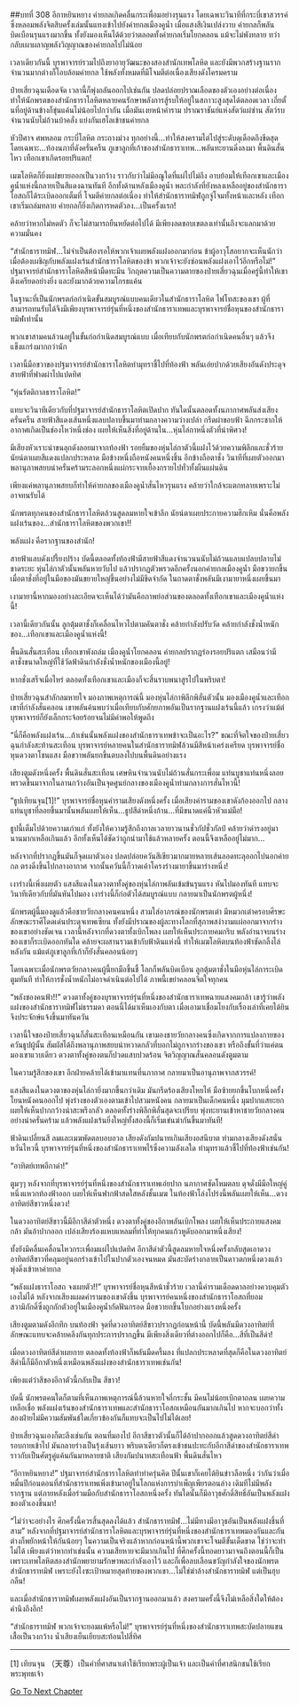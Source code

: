 ##บทที่ 308 อีกาหยินหยาง
ค่ายกลเกิดคลื่นกระเพื่อมอย่างรุนแรง โดยเฉพาะวินาทีที่กระบี่เขาสวรรค์ซึ่งหลอมพลังจิตสิบครั้งเล่มนั้นแทงเข้าไปยังค่ายกลเมืองคูน้ำ เมื่อแสงสีเงินเปล่งวาบ ค่ายกลก็พลันบิดเบือนรุนแรงมากขึ้น ทั้งยังมองเห็นได้ด้วยว่าตลอดทั้งค่ายกลเริ่มโยกคลอน แม้จะไม่พังทลาย ทว่ากลับเผาผลาญพลังวิญญาณของค่ายกลไปไม่น้อย

เวลาเดียวกันนี้ บุรพาจารย์รวมไปถึงยาอายุวัฒนะของสองสำนักเทพโลหิต และยังมีพวกสร้างฐานรากจำนวนมากต่างก็โอบล้อมค่ายกล ใช้พลังทั้งหมดที่มีโจมตีต่อเนื่องเสียงดังโครมคราม

ป๋ายเสี่ยวฉุนเดือดจัด เวลานี้ก็พุ่งถลันออกไปเช่นกัน ปลดปล่อยปราณเลือดของตัวเองอย่างต่อเนื่อง ทำให้นักพรตของสำนักธาราโลหิตหลายคนรักษาพลังการสู้รบให้อยู่ในสภาวะสูงสุดได้ตลอดเวลา เถี่ยตั้นที่อยู่ด้านข้างก็ขุ่นแค้นไม่น้อยไปกว่ากัน เมื่อมันเงยหน้าคำราม ปราณราชันย์แห่งสัตว์แผ่ซ่าน สัตว์รบจำนวนนับไม่ถ้วนบ้าคลั่ง แย่งกันเฮโลเข้าชนค่ายกล

หัวปีศาจ ศพหลอม กระบี่โลหิต กระถางม่วง ทุกอย่างนี้...ทำให้สงครามไต่ไปสู่ระดับดุเดือดถึงขีดสุด โดยเฉพาะ...ท้องนภาที่ดังครั่นครืน ภูเขาลูกที่เก้าของสำนักธาราเทพ...พลันทะยานดิ่งลงมา พื้นดินสั่นไหว เทือกเขาเกิดรอยปริแตก!

เมฆโลหิตก็ยิ่งแผ่ขยายออกเป็นวงกว้าง ราวกับว่าไม่มีอณูใดที่แผ่ไปไม่ถึง อาบย้อมให้เทือกเขาและเมืองคูน้ำแห่งนี้กลายเป็นสีแดงฉานทันที อีกทั้งด้านหลังเมืองคูน้ำ พละกำลังที่ยังหลงเหลืออยู่ของสำนักธาราโอสถก็ได้ระเบิดออกเต็มที่ โจมตีค่ายกลต่อเนื่อง ทำให้สำนักธาราทมิฬถูกจู่โจมทั้งหน้าและหลัง เทือกเขาเริ่มถล่มทลาย ค่ายกลก็ยิ่งเกิดการหดตัวลง...เป็นครั้งแรก!

คล้ายว่าหากไม่หดตัว ก็จะไม่สามารถยืนหยัดต่อไปได้ มีเพียงลดขอบเขตลงเท่านั้นถึงจะแลกมาด้วยความมั่นคง

“สำนักธาราทมิฬ...ไม่จำเป็นต้องรอให้พวกเจ้าเผยพลังแฝงออกมาก่อน ข้าผู้อาวุโสอยากจะเห็นนักว่าเมื่อต้องเผชิญกับพลังแฝงเร้นสำนักธาราโลหิตของข้า พวกเจ้าจะยังซ่อนพลังแฝงเอาไว้อีกหรือไม่!” ปฐมาจารย์สำนักธาราโลหิตสีหน้ามืดทะมึน วิกฤตความเป็นความตายของป๋ายเสี่ยวฉุนเมื่อครู่นี้ทำให้เขาตึงเครียดอย่างยิ่ง และยังมากด้วยความโกรธแค้น

ในฐานะที่เป็นนักพรตก่อกำเนิดขั้นสมบูรณ์แบบคนเดียวในสำนักธาราโลหิต ไฟโทสะของเขา ผู้ที่สามารถทนรับได้จึงมีเพียงบุรพาจารย์รุ่นที่หนึ่งของสำนักธาราเทพและบุรพาจารย์ชื่อหุนของสำนักธาราทมิฬเท่านั้น

พวกเขาสามคนล้วนอยู่ในขั้นก่อกำเนิดสมบูรณ์แบบ เมื่อเทียบกับนักพรตก่อกำเนิดคนอื่นๆ แล้วจึงแข็งแกร่งมากกว่านัก

เวลานี้มือขวาของปฐมาจารย์สำนักธาราโลหิตทำมุทราชี้ไปที่ท้องฟ้า พลันเอ่ยปากด้วยเสียงอันดังประดุจสายฟ้าที่ฟาดผ่าไปแปดทิศ

“หุ่นรัตติกาลธาราโลหิต!”

แทบจะวินาทีเดียวกับที่ปฐมาจารย์สำนักธาราโลหิตเปิดปาก ทันใดนั้นตลอดทั้งนภากาศพลันส่งเสียงครั่นครืน สายฟ้าสีแดงเส้นหนึ่งแลบปลาบขึ้นมาท่ามกลางความว่างเปล่า กรีดผ่าขอบฟ้า ฉีกกระชากให้อากาศเกิดเป็นช่องโหว่หนึ่งช่อง เผยให้เห็นสิ่งที่อยู่ด้านใน...หุ่นไล่กาหนึ่งตัวที่น่าพิศวง!

มีเสียงหัวเราะน่าขนลุกดังลอยมาจากท้องฟ้า รอยยิ้มของหุ่นไล่กาตัวนี้แฝงไว้ด้วยความพิลึกและชั่วร้าย นัยน์ตาเผยสีแดงแปลกประหลาด มือข้างหนึ่งถือหนังคนหนึ่งชิ้น อีกข้างถือตาชั่ง วินาทีที่เผยตัวออกมา พลานุภาพสยบน่าครั่นคร้ามระลอกหนึ่งแผ่กระจายเยื้องกรายไปทั่วทั้งผืนแผ่นดิน

เพียงแค่พลานุภาพสยบก็ทำให้ค่ายกลของเมืองคูน้ำสั่นไหวรุนแรง คล้ายว่าใกล้จะแตกทลายเพราะไม่อาจทนรับได้

นักพรตทุกคนของสำนักธาราโลหิตล้วนสูดลมหายใจเข้าลึก นัยน์ตาเผยประกายความฮึกเหิม นั่นคือพลังแฝงเร้นของ...สำนักธาราโลหิตของพวกเขา!!

พลังแฝง คือรากฐานของสำนัก!

สายฟ้าแลบดังเปรี้ยงปร้าง บัดนี้ตลอดทั้งท้องฟ้ามีสายฟ้าสีแดงจำนวนนนับไม่ถ้วนแลบแปลบปลาบไม่ขาดระยะ หุ่นไล่กาตัวนั้นพลันหายวับไป แล้วปรากฏตัวพรวดอีกครั้งนอกค่ายกลเมืองคูน้ำ มือขวายกขึ้น เมื่อตาชั่งที่อยู่ในมือของมันขยายใหญ่ขึ้นอย่างไม่มีขีดจำกัด ในถาดตาชั่งพลันมีเงามายาหนึ่งเผยขึ้นมา

เงามายานี้หากมองอย่างละเอียดจะเห็นได้ว่ามันคือภาพย่อส่วนของตลอดทั้งเทือกเขาและเมืองคูน้ำแห่งนี้!

เวลานี้เดียวกันนั้น ลูกตุ้มตาชั่งก็เคลื่อนไหวไปตามคันตาชั่ง คล้ายกำลังปรับวัด คล้ายกำลังชั่งน้ำหนักของ...เทือกเขาและเมืองคูน้ำแห่งนี้!

พื้นดินสั่นสะเทือน เทือกเขาพังถล่ม เมืองคูน้ำโยกคลอน ค่ายกลปรากฏร่องรอยปริแตก เสมือนว่ามีตาชั่งขนาดใหญ่ที่ใช้วัดฟ้าดินกำลังชั่งน้ำหนักของเมืองนี้อยู่!

หากชั่งเสร็จเมื่อไหร่ ตลอดทั้งเทือกเขาและเมืองก็จะสิ้นราบพนาสูรไปในพริบตา!

ป๋ายเสี่ยวฉุนสำลักลมหายใจ มองภาพเหตุการณ์นี้ มองหุ่นไล่กาพิลึกพิลั่นตัวนั้น มองเมืองคูน้ำและเทือกเขาที่กำลังสั่นคลอน เขาพลันค้นพบว่าเมื่อเทียบกับศักยภาพอันเป็นรากฐานแฝงเร้นนี้แล้ว เกรงว่าแม้ต่บุรพาจารย์ก็ยังเล็กกระจ้อยร้อยจนไม่มีค่าพอให้พูดถึง

“นี่ก็คือพลังแฝงเร้น...ถ้าเช่นนั้นพลังแฝงของสำนักธาราเทพข้าจะเป็นอะไร?” ขณะที่จิตใจของป๋ายเสี่ยวฉุนกำลังสะท้านสะเทือน บุรพาจารย์หลายคนในสำนักธาราทมิฬล้วนมีสีหน้าเคร่งเครียด บุรพาจารย์ชื่อหุนดวงตาโชนแสง มือขวาพลันยกขึ้นตบลงไปบนพื้นดินอย่างแรง

เสียงตูมดังหนึ่งครั้ง พื้นดินสั่นสะเทือน เศษหินจำนวนนับไม่ถ้วนสั่นกระเพื่อม แท่นบูชาแท่นหนึ่งลอยพรวดขึ้นมาจากในลานกว้างอันเป็นจุดศูนย์กลางของเมืองคูน้ำท่ามกลางการสั่นไหวนี้!

“ธูปเทียนจุน[1]!” บุรพาจารย์ชื่อหุนคำรามเสียงดังหนึ่งครั้ง เมื่อเสียงคำรามของเขาดังก้องออกไป กลางแท่นบูชาที่ลอยขึ้นมานั้นพลันเผยให้เห็น...ธูปสีดำหนึ่งก้าน...ที่มีขนาดแค่นิ้วหัวแม่มือ!

ธูปนี้เต็มไปด้วยความเก่าแก่ ทั้งยังให้ความรู้สึกถึงกาลเวลายาวนานชั่วกัปชั่วกัลป์ คล้ายว่าดำรงอยู่มานานมากเหลือเกินแล้ว อีกทั้งเห็นได้ชัดว่าถูกนำมาใช้แล้วหลายครั้ง ตอนนี้จึงเหลืออยู่ไม่มาก...

หลังจากที่ปรากฏขึ้นมันก็จุดเผาตัวเอง ปลดปล่อยควันสีเขียวมากมายหลายเส้นลอดทะลุออกไปนอกค่ายกล ตรงดิ่งขึ้นไปกลางอากาศ จากนั้นควันนี้ก็วาดเค้าโครงร่างมายาขึ้นมาร่างหนึ่ง!

เงาร่างนี้เพิ่งเผยตัว แสงสีแดงในดวงตาทั้งคู่ของหุ่นไล่กาพลันเข้มข้นรุนแรง หันไปมองทันที แทบจะวินาทีเดียวกับที่มันหันไปมอง เงาร่างนี้ก็ก่อตัวได้สมบูรณ์แบบ กลายมาเป็นนักพรตผู้หนึ่ง!

นักพรตผู้นี้มองดูแล้วคือชายวัยกลางคนคนหนึ่ง สวมใส่อาภรณ์ของนักพรตเต๋า มีหมวกเต๋าครอบศีรษะ ลักษณะราศีโดดเด่นประดุจเทพเซียน ทั้งยังมีปราณของผู้ละทางโลกที่สุภาพสง่างามแผ่ออกมาจากร่างของเขาอย่างชัดเจน เวลานี้หลังจากที่ดวงตาทั้งเบิกโพลง เผยให้เห็นประกายคมกริบ พลังอำนาจบนร่างของเขาก็ระเบิดออกทันใด คล้ายจะผสานรวมเข้ากับฟ้าดินแห่งนี้ ทำให้เมฆโลหิตบนท้องฟ้าซัดกลิ้งไล่หลังกัน แม้แต่ภูเขาลูกที่เก้าก็ยังสั่นคลอนน้อยๆ

โดยเฉพาะเมื่อนักพรตวัยกลางคนผู้นี้ยกมือขึ้นชี้ โลกก็พลันบิดเบือน ลูกตุ้มตาชั่งในมือหุ่นไล่การะเบิดตูมทันที ทำให้การชั่งน้ำหนักไม่อาจดำเนินต่อไปได้ ภาพนี้เขย่าคลอนจิตใจทุกคน

“พลังของคนฟ้า!!” ดวงตาทั้งคู่ของบุรพาจารย์รุ่นที่หนึ่งของสำนักธาราเทพฉายแสงคมกล้า เขารู้ว่าพลังแฝงของสำนักธาราทมิฬไม่ธรรมดา ตอนนี้ได้มาเห็นเองกับตา เมื่อเอามาเชื่อมโยงกับเรื่องเล่าที่เคยได้ยินจึงประจักษ์แจ้งขึ้นมาทันควัน

เวลานี้ใจของป๋ายเสี่ยวฉุนก็สั่นสะเทือนเหมือนกัน เขามองชายวัยกลางคนซึ่งเกิดจากการแปลงกายของควันธูปผู้นั้น สัมผัสได้ถึงพลานุภาพสยบน่าหวาดกลัวที่บอกไม่ถูกจากร่างของเขา หรือถึงขั้นที่ว่าแค่ตนมองเขาแวบเดียว ดวงตาทั้งคู่ของตนก็ปวดแสบปวดร้อน จิตวิญญาณสั่นคลอนดังตูมตาม

ในความรู้สึกของเขา อีกฝ่ายคล้ายได้เข้ามาแทนที่นภากาศ กลายมาเป็นอานุภาพจากสวรรค์!

แสงสีแดงในดวงตาของหุ่นไล่กายิ่งมากขึ้นกว่าเดิม มันกรีดร้องเสียงโหยไห้ มือซ้ายยกขึ้นโบกหนึ่งครั้ง โยนหนังคนออกไป พุ่งร่างของตัวเองตามเข้าไปสวมหนังคน กลายมาเป็นเด็กคนหนึ่ง มุมปากแสยะยก เผยให้เห็นปากกว้างน่าสะพรึงกลัว ตลอดทั้งร่างพิลึกพิลั่นสุดจะเปรียบ พุ่งทะยานเข้าหาชายวัยกลางคนอย่างน่าครั่นคร้าม แล้วพลังแฝงเร้นยิ่งใหญ่ทั้งสองนี้ก็เริ่มเข่นฆ่ากันขึ้นมาทันที!

ฟ้าดินเปลี่ยนสี ลมและเมฆพัดตลบอบอวล เสียงดังกัมปนาทเกินเสียงอสนีบาต ท่ามกลางเสียงดังสนั่นหวั่นไหวนี้ บุรพาจารย์รุ่นที่หนึ่งของสำนักธาราเทพไร้ซึ่งความลังเลใด ทำมุทราแล้วชี้ไปที่ท้องฟ้าเช่นกัน!

“อาทิตย์เทพอีกาดำ!”

ตูมๆๆ หลังจากที่บุรพาจารย์รุ่นที่หนึ่งของสำนักธาราเทพเอ่ยปาก นภากาศซัดโหมตลบ ดุจดั่งมีมือใหญ่คู่หนึ่งแหวกท้องฟ้าออก เผยให้เห็นฟากฟ้าสดใสหลังชั้นเมฆ ในท้องฟ้าโล่งโปร่งนี้พลันเผยให้เห็น...ดวงอาทิตย์สีขาวหนึ่งดวง!

ในดวงอาทิตย์สีขาวนี้มีอีกาสีดำตัวหนึ่ง ดวงตาทั้งคู่ของอีกาพลันเบิกโพลง เผยให้เห็นประกายแสงคมกล้า มันอ้าปากออก เปล่งเสียงร้องแหบแหลมที่ทำให้ทุกคนแก้วหูดับออกมาหนึ่งเสียง!

ทั้งยังมีคลื่นเคลื่อนไหวกระเพื่อมแผ่ไปแปดทิศ อีกาสีดำตัวนี้สูดลมหายใจหนึ่งครั้งกลับสูดเอาดวงอาทิตย์สีขาวที่คลุมอยู่นอกร่างเข้าไปในปากตัวเองจนหมด มันสะบัดร่างกลายเป็นดาวตกหนึ่งดวงแล้วพุ่งดิ่งเข้าหาค่ายกล

“พลังแฝงธาราโอสถ จงเผยตัว!!” บุรพาจารย์ชื่อหุนสีหน้าชั่วร้าย เวลานี้คำรามเดือดดาลอย่างควบคุมตัวเองไม่ได้ หลังจากเสียงแผดคำรามของเขาดังขึ้น บุรพาจารย์คนหนึ่งของสำนักธาราโอสถที่ยอมสวามิภักดิ์ซึ่งถูกกักตัวอยู่ในเมืองคูน้ำกัดฟันกรอด มือขวายกขึ้นโบกอย่างแรงหนึ่งครั้ง

เสียงตูมตามดังอึกทึก บนท้องฟ้า จุดที่ดวงอาทิตย์สีขาวปรากฏก่อนหน้านี้ บัดนี้พลันมีดวงอาทิตย์ที่ลักษณะแทบจะคล้ายคลึงกันทุกประการปรากฏขึ้น มีเพียงสิ่งเดียวที่ต่างออกไปก็คือ...สีที่เป็นสีดำ!

เมื่อดวงอาทิตย์สีดำเผยกาย ตลอดทั้งท้องฟ้าก็พลันมืดครึ้มลง ที่แปลกประหลาดที่สุดก็คือในดวงอาทิตย์สีดำนี้ก็มีอีกาตัวหนึ่งเหมือนพลังแฝงของสำนักธาราเทพเช่นกัน!

เพียงแต่ว่าสีของอีกาตัวนี้กลับเป็น สีขาว!

บัดนี้ นักพรตคนใดก็ตามที่เห็นภาพเหตุการณ์นี้ล้วนหายใจถี่กระชั้น มีคนไม่น้อยเบิกตาถลน เผยความเหลือเชื่อ พลังแฝงเร้นของสำนักธาราเทพและสำนักธาราโอสถเหมือนกันมากเกินไป หากจะบอกว่าทั้งสองฝ่ายไม่มีความสัมพันธ์ใดเกี่ยวข้องกันก็แทบจะเป็นไปไม่ได้เลย!

ป๋ายเสี่ยวฉุนเองก็ตะลึงเช่นกัน ตอนที่มองไป อีกาสีขาวตัวนั้นก็ได้อ้าปากออกแล้วสูดดวงอาทิตย์สีดำรอบกายเข้าไป มันกลายร่างเป็นรุ้งเส้นยาว พริบตาเดียวก็ตรงเข้าชนปะทะกับอีกาสีดำของสำนักธาราเทพราวกับเป็นศัตรูคู่แค้นกันมาหลายชาติ เสียงกัมปนาทสะเทือนฟ้า พื้นดินสั่นไหว

“อีกาหยินหยาง!” ปฐมาจารย์สำนักธาราโลหิตทำท่าครุ่นคิด ปีนั้นเขาก็เคยได้ยินข่าวลือหนึ่ง ว่ากันว่าเมื่อหมื่นปีก่อนตอนที่สำนักธาราเทพเพิ่งเข้ามาอยู่ในโลกแห่งการบำเพ็ญเพียรตอนล่าง เดิมทีไม่มีพลังรากฐาน แต่ภายหลังเมื่อร่วมมือกับสำนักธาราโอสถหนึ่งครั้ง ทันใดนั้นก็มีอาวุธศักดิ์สิทธิ์อันเป็นพลังแฝงของตัวเองขึ้นมา!

“ไม่ว่าจะอย่างไร ศึกครั้งนี้ควรสิ้นสุดลงได้แล้ว สำนักธาราทมิฬ...ไม่มีทางมีอาวุธอันเป็นพลังแฝงชิ้นที่สาม” หลังจากที่ปฐมาจารย์สำนักธาราโลหิตและบุรพาจารย์รุ่นที่หนึ่งของสำนักธาราเทพมองกันและกัน ต่างก็พยักหน้าให้กันน้อยๆ ในความเป็นจริงแล้วหากก่อนหน้านี้พวกเขาจะโจมตีขั้นเด็ดขาด ใช่ว่าจะทำไม่ได้ เพียงแต่ว่าหากทำเช่นนั้น ความเสียหายจะมีมากเกินไป ที่ศึกครั้งนี้ทอดยาวมาจนถึงตอนนี้ก็เป็นเพราะเทพโลหิตสองสำนักพยายามรักษาพละกำลังเอาไว้ และก็เพื่อลบเลือนขวัญกำลังใจของนักพรตสำนักธาราทมิฬ เพราะยังไงซะเป้าหมายสุดท้ายของพวกเขา...ไม่ใช่ฆ่าล้างสำนักธาราทมิฬ แต่เป็นฮุบกลืน!

และเมื่อสำนักธาราทมิฬเผยพลังแฝงอันเป็นรากฐานออกมาแล้ว สงครามครั้งนี้จึงไม่เหลือสิ่งใดให้ต้องคำนึงถึงอีก!

“สำนักธาราทมิฬ พวกเจ้าจะยอมแพ้หรือไม่!” บุรพาจารย์รุ่นที่หนึ่งของสำนักธาราเทพสะบัดปลายแขนเสื้อเป็นวงกว้าง น้ำเสียงเย็นเยียบสะท้อนไปสี่ทิศ

------

[1] เทียนจุน （天尊）เป็นคำที่ศาสนาเต๋าใช้เรียกพระผู้เป็นเจ้า และเป็นคำที่ศาสนิกชนใช้เรียกพระพุทธเจ้า


[Go To Next Chapter]( ./126.md)
